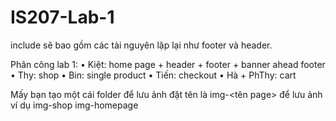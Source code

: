﻿# IS207-Lab-1
include sẽ bao gồm các tài nguyên lặp lại như footer và header.

Phân công lab 1:
•	Kiệt: home page + header + footer + banner ahead footer
•	Thy: shop 
•	Bin: single product
•	Tiến: checkout
•	Hà  + PhThy: cart


Mấy bạn tạo một cái folder để lưu ảnh đặt tên là img-<tên page> để lưu ảnh
ví dụ
  img-shop
  img-homepage



